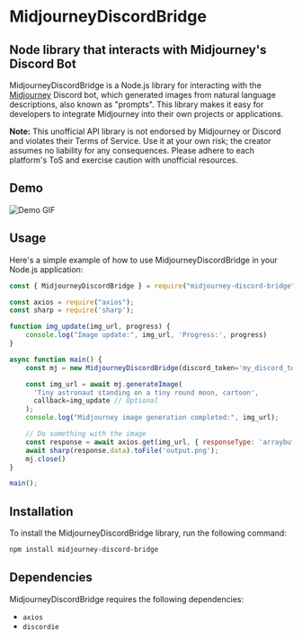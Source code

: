 # MidjourneyDiscordBridge

## Node library that interacts with Midjourney's Discord Bot

MidjourneyDiscordBridge is a Node.js library for interacting with the [Midjourney](https://www.midjourney.com) Discord bot, which generated images from natural language descriptions, also known as "prompts". This library makes it easy for developers to integrate Midjourney into their own projects or applications.

**Note:** This unofficial API library is not endorsed by Midjourney or Discord and violates their Terms of Service. Use it at your own risk; the creator assumes no liability for any consequences. Please adhere to each platform's ToS and exercise caution with unofficial resources.

## Demo

![Demo GIF](https://user-images.githubusercontent.com/18037362/236650796-afaefb1f-af36-4185-a1f9-29f7106c39e2.gif)

## Usage

Here's a simple example of how to use MidjourneyDiscordBridge in your Node.js application:

```javascript
const { MidjourneyDiscordBridge } = require("midjourney-discord-bridge");

const axios = require("axios");
const sharp = require('sharp');

function img_update(img_url, progress) {
    console.log("Image update:", img_url, 'Progress:', progress)
}

async function main() {
    const mj = new MidjourneyDiscordBridge(discord_token='my_discord_token');

    const img_url = await mj.generateImage(
      'Tiny astronaut standing on a tiny round moon, cartoon',
      callback=img_update // Optional
    );
    console.log("Midjourney image generation completed:", img_url);

    // Do something with the image
    const response = await axios.get(img_url, { responseType: 'arraybuffer' });
    await sharp(response.data).toFile('output.png');
    mj.close()
}

main();
```

## Installation

To install the MidjourneyDiscordBridge library, run the following command:

```bash
npm install midjourney-discord-bridge
```

## Dependencies

MidjourneyDiscordBridge requires the following dependencies:

- `axios`
- `discordie`
